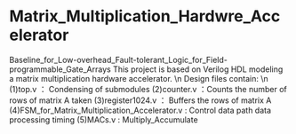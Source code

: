 # Matrix_Multiplication_Hardwre_Accelerator
Baseline_for_Low-overhead_Fault-tolerant_Logic_for_Field-programmable_Gate_Arrays
This project is based on Verilog HDL modeling a matrix multiplication hardware accelerator. \n
Design files contain: \n
(1)top.v ： Condensing of submodules
(2)counter.v ：Counts the number of rows of matrix A taken
(3)register1024.v ： Buffers the rows of matrix A
(4)FSM_for_Matrix_Multiplication_Accelerator.v : Control data path data processing timing
(5)MACs.v : Multiply_Accumulate
